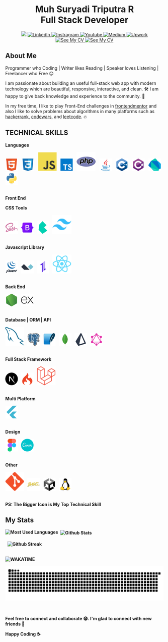 <h1 align="center">
  <b>Muh Suryadi Triputra R</b> <br> 
  Full Stack Developer
</h1>

<div align=center>
    <img src="https://komarev.com/ghpvc/?username=msuryaditriputraR&color=blue&style=flat&label=My+Stalker">
    <a href="https://www.linkedin.com/in/msuryaditriputra/" target="_blank" rel="noopener noreferrer">
    <img src="https://img.shields.io/badge/Linkedin-0077b5?style=flat&logo=linkedin" alt="LinkedIn" />
    </a>
    <a href="https://www.instagram.com/msuryaditriputra" target="_blank" rel="noopener noreferrer">
    <img src="https://img.shields.io/badge/Instagram-f70762?style=flat&logo=instagram&logoColor=white" alt="Instragram" />
    </a>
    <a href="https://www.youtube.com/@msuryaditriputraR" target="_blank" rel="noopener noreferrer">
    <img src="https://img.shields.io/badge/Youtube-ff0000?style=flat&logo=youtube" alt="Youtube" />
    </a>
    <a href="https://medium.com/@msuryaditriputra" target="_blank" rel="noopener noreferrer">
    <img src="https://img.shields.io/badge/Medium-000000?style=flat&logo=medium" alt="Medium" />
    </a>
    <a href="https://www.upwork.com/freelancers/~0192692f81a3979f0c" target="_blank" rel="noopener noreferrer">
    <img src="https://img.shields.io/badge/Upwork-00ff00?style=flat&logo=upwork&logoColor=white" alt="Upwork" />
    </a>
</div>
<div align=center>
  <a href="https://drive.google.com/file/d/1bJR_ZpG0DWGMatfR9E55jOggddanVlj1/view?usp=sharing" target="_blank" rel="noopener noreferrer">
    <img src="https://img.shields.io/badge/See-My_CV-green?style=flat" alt="See My CV" />
    </a>
  <a href="https://saweria.co/danbodev" target="_blank" rel="noopener noreferrer">
    <img src="https://img.shields.io/badge/Support%20Me-yellow?style=flat" alt="See My CV" />
    </a>
</div>

## About Me

Programmer who Coding | Writer likes Reading | Speaker loves Listening | Freelancer who Free 😊

I am passionate about building an useful full-stack web app with modern technology which are beautiful, responsive, interactive, and clean. 🛠️
I am happy to give back knowledge and experience to the community. 🙌

In my free time, I like to play Front-End challenges in [frontendmentor](https://www.frontendmentor.io/) and also I like to solve problems about algorithms in many platforms such as [hackerrank](https://www.hackerrank.com/), [codewars](https://www.codewars.com/), and [leetcode](https://leetcode.com/). 🔥

## TECHNICAL SKILLS

<div>
<p><b>Languages</b></p>
<img src="https://raw.githubusercontent.com/devicons/devicon/master/icons/html5/html5-original.svg" alt="html" width="40">
&nbsp;
<img src="https://raw.githubusercontent.com/devicons/devicon/master/icons/css3/css3-original.svg" alt="css" width="40">
&nbsp;
<img src="https://raw.githubusercontent.com/devicons/devicon/master/icons/javascript/javascript-original.svg" alt="javascript" width="60">
&nbsp;
<img src="https://raw.githubusercontent.com/devicons/devicon/master/icons/typescript/typescript-original.svg" alt="typescript" width="40">
&nbsp;
<img src="https://raw.githubusercontent.com/devicons/devicon/master/icons/php/php-original.svg" alt="php" width="60">
&nbsp;
<img src="https://raw.githubusercontent.com/devicons/devicon/master/icons/java/java-original.svg" alt="java" width="40">
&nbsp;
<img src="https://raw.githubusercontent.com/devicons/devicon/master/icons/cplusplus/cplusplus-original.svg" alt="cplusplus" width="40">
&nbsp;
<img src="https://raw.githubusercontent.com/devicons/devicon/master/icons/csharp/csharp-original.svg" alt="csharp" width="40">
&nbsp;
<img src="https://raw.githubusercontent.com/devicons/devicon/master/icons/dart/dart-original.svg" alt="dart" width="40">
&nbsp;
<img src="https://raw.githubusercontent.com/devicons/devicon/master/icons/python/python-original.svg" alt="python" width="40">
</div>

<br>

**Front End**

<div>
<p><b>CSS Tools<b></p>
<img src="https://raw.githubusercontent.com/devicons/devicon/master/icons/sass/sass-original.svg" alt="sass" width="40">
&nbsp;
<img src="https://raw.githubusercontent.com/devicons/devicon/master/icons/bootstrap/bootstrap-original.svg" alt="boostrap" width="40">
&nbsp;
<img src="https://raw.githubusercontent.com/devicons/devicon/master/icons/bulma/bulma-plain.svg" alt="bulma" width="40">
&nbsp;
<img src="https://raw.githubusercontent.com/devicons/devicon/master/icons/tailwindcss/tailwindcss-original.svg" alt="tailwind" width="60">
</div>

<br>

<div>
<p><b>Javascript Library<b></p>
<img src="https://raw.githubusercontent.com/devicons/devicon/master/icons/jquery/jquery-original-wordmark.svg" alt="jquery" width="40">
&nbsp;
<img src="https://raw.githubusercontent.com/devicons/devicon/master/icons/alpinejs/alpinejs-original.svg" alt="alpinejs" width="40">
&nbsp;
<img src="https://raw.githubusercontent.com/devicons/devicon/master/icons/axios/axios-plain.svg" alt="axios" width="40">
&nbsp;
<img src="https://raw.githubusercontent.com/devicons/devicon/master/icons/react/react-original.svg" alt="react" width="60">
</div>

<br>

<div>
<p><b>Back End<b></p>
<img src="https://raw.githubusercontent.com/devicons/devicon/master/icons/nodejs/nodejs-original.svg" alt="nodejs" width="40">
&nbsp;
<img src="https://raw.githubusercontent.com/devicons/devicon/master/icons/express/express-original.svg" alt="express" width="40">
</div>

<br>

<div>
<p><b>Database | ORM | API<b></p>
<img src="https://raw.githubusercontent.com/devicons/devicon/master/icons/mysql/mysql-original.svg" alt="mysql" width="60">
&nbsp;
<img src="https://raw.githubusercontent.com/devicons/devicon/master/icons/postgresql/postgresql-original.svg" alt="postgresql" width="40">
&nbsp;
<img src="https://raw.githubusercontent.com/devicons/devicon/master/icons/sqlite/sqlite-original.svg" alt="sqlite" width="40">
&nbsp;
<img src="https://raw.githubusercontent.com/devicons/devicon/master/icons/mongodb/mongodb-original.svg" alt="mongodb" width="40">
&nbsp;
<img src="https://raw.githubusercontent.com/devicons/devicon/master/icons/prisma/prisma-original.svg" alt="prisma" width="40">
&nbsp;
<img src="https://raw.githubusercontent.com/devicons/devicon/master/icons/graphql/graphql-plain.svg" alt="graphql" width="40">
&nbsp;
</div>

<br>

<div>
<p><b>Full Stack Framework<b></p>
<img src="https://raw.githubusercontent.com/devicons/devicon/master/icons/nextjs/nextjs-original.svg" alt="nextjs" width="40">
&nbsp;
<img src="https://raw.githubusercontent.com/devicons/devicon/master/icons/codeigniter/codeigniter-plain.svg" alt="codeigniter" width="40">
&nbsp;
<img src="https://raw.githubusercontent.com/devicons/devicon/master/icons/laravel/laravel-original.svg" alt="laravel" width="60">
</div>

<br>

<div>
<p><b>Multi Platform<b></p>
<img src="https://raw.githubusercontent.com/devicons/devicon/master/icons/flutter/flutter-plain.svg" alt="flutter" width="40">
&nbsp;
</div>

<br>

<div>
<p><b>Design<b></p>
<img src="https://raw.githubusercontent.com/devicons/devicon/master/icons/figma/figma-original.svg" alt="figma" width="40">
&nbsp;
<img src="https://raw.githubusercontent.com/devicons/devicon/master/icons/canva/canva-original.svg" alt="canva" width="40">
</div>

<br>

<div>
<p><b>Other<b></p>
<img src="https://raw.githubusercontent.com/devicons/devicon/master/icons/git/git-original.svg" alt="git" width="60">
&nbsp;
<img src="https://raw.githubusercontent.com/devicons/devicon/master/icons/babel/babel-original.svg" alt="babel" width="40">
&nbsp;
<img src="https://raw.githubusercontent.com/devicons/devicon/master/icons/unity/unity-original.svg" alt="unity" width="40">
&nbsp;
<img src="https://raw.githubusercontent.com/devicons/devicon/master/icons/linux/linux-original.svg" alt="linux" width="40">
&nbsp;
</div>

<br>

PS: The Bigger Icon is My Top Technical Skill

## My Stats

<div>
<img src="https://github-readme-stats.vercel.app/api/top-langs?username=msuryaditriputraR&layout=donut-vertical&size_weight=0.5&count_weight=0.5" alt="Most Used Languages" align=left>
</div>

<div>
&nbsp;
<img src="https://github-readme-stats.vercel.app/api?username=msuryaditriputraR&show_icons=true&rank_icon=percentile" alt="Github Stats" align=center>
</div>

<br>

<div>
&nbsp;
<img src="https://streak-stats.demolab.com/?user=msuryaditriputraR&card_width=465" alt="Github Streak" align=center>
</div>

<br>

![WAKATIME](https://github-readme-stats.vercel.app/api/wakatime?username=danbo&layout=compact)

![](https://raw.githubusercontent.com/msuryaditriputraR/msuryaditriputraR/main/assets/github-contribution-grid-snake.svg)

<br>

Feel free to connect and collaborate 😁. I'm glad to connect with new friends 🌹

Happy Coding ☕
